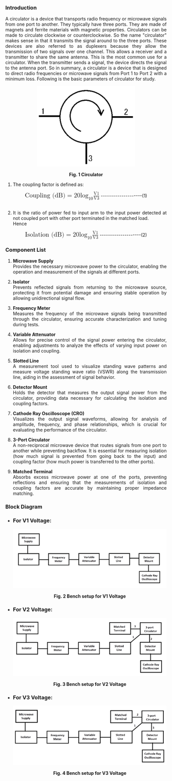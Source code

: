 ### Introduction
<div style="text-align:justify">

A circulator is a device that transports radio frequency or microwave signals from one port to another. They typically have three ports. They are made of magnets and ferrite materials with magnetic properties. Circulators can be made to circulate clockwise or counterclockwise. So the name "circulator" makes sense in that it transmits the signal around to the three ports. These devices are also referred to as duplexers because they allow the transmission of two signals over one channel. This allows a receiver and a transmitter to share the same antenna. This is the most common use for a circulator. When the transmitter sends a signal, the device directs the signal to the antenna port. So in summary, a circulator is a device that is designed to direct radio frequencies or microwave signals from Port 1 to Port 2 with a minimum loss. Following is the basic parameters of circulator for study.  
<center>

![](images/circulator.png)

**Fig. 1 Circulator**</center>

1.  The coupling factor is defined as:  

<center>

<math style='font-size:20px'>
<mrow>
   <mi>Coupling (dB)</mi>  
                <mo>=</mo>
               <mi>20</mi>
                <msub subscriptshift="5px">
                        <mi>log</mi>
                        <mn>10</mn>
                    </msub>
                <mfrac>
                        <mi>V1</mi>
                        <mi>V3</mi>
                </mfrac>
            </mrow>
    </math>
        --------------------(1)
</center>
<br>
 
2.  It is the ratio of power fed to input arm to the input power detected at not coupled port with other port terminated in the matched load.  
    Hence
   <center>
 <math style='font-size:20px'>
            <mrow>
                    <mi>Isolation (dB)</mi>  
                <mo>=</mo>
               <mi>20</mi>
                <msub subscriptshift="5px">
                        <mi>log</mi>
                        <mn>10</mn>
                    </msub>
                <mfrac>
                        <mi>V1</mi>
                        <mi>V3</mi>
                </mfrac>
            </mrow>
    </math>
    --------------------(2)
</center>

### Component List

1. **Microwave Supply**  
Provides the necessary microwave power to the circulator, enabling the operation and measurement of the signals at different ports.

2. **Isolator**  
Prevents reflected signals from returning to the microwave source, protecting it from potential damage and ensuring stable operation by allowing unidirectional signal flow.

3. **Frequency Meter**  
Measures the frequency of the microwave signals being transmitted through the circulator, ensuring accurate characterization and tuning during tests.

4. **Variable Attenuator**  
Allows for precise control of the signal power entering the circulator, enabling adjustments to analyze the effects of varying input power on isolation and coupling.

5. **Slotted Line**  
A measurement tool used to visualize standing wave patterns and measure voltage standing wave ratio (VSWR) along the transmission line, aiding in the assessment of signal behavior.

6. **Detector Mount**  
Holds the detector that measures the output signal power from the circulator, providing data necessary for calculating the isolation and coupling factors.

7. **Cathode Ray Oscilloscope (CRO)**  
Visualizes the output signal waveforms, allowing for analysis of amplitude, frequency, and phase relationships, which is crucial for evaluating the performance of the circulator.

8. **3-Port Circulator**  
A non-reciprocal microwave device that routes signals from one port to another while preventing backflow. It is essential for measuring isolation (how much signal is prevented from going back to the input) and coupling factor (how much power is transferred to the other ports).

9. **Matched Terminal**  
Absorbs excess microwave power at one of the ports, preventing reflections and ensuring that the measurements of isolation and coupling factors are accurate by maintaining proper impedance matching.




### Block Diagram

*   ### **For V1 Voltage:**
    <center>

    ![](images/block1.png)
    
    **Fig. 2 Bench setup for V1 Voltage**
    </center>
    
*   ### **For V2 Voltage:**
    <center>
    
    ![](images/block2.png)
    
    **Fig. 3 Bench setup for V2 Voltage**
    </center>
    
*   ### **For V3 Voltage:**
    <center>

    ![](images/block3.png)
    
    **Fig. 4 Bench setup for V3 Voltage**
    </center>

</div>